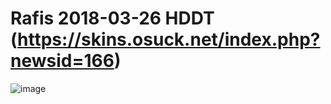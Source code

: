# Rafis 2018-03-26 HDDT (https://skins.osuck.net/index.php?newsid=166)
![image](https://user-images.githubusercontent.com/86544736/124217312-24c1ea00-dac6-11eb-9fc1-35cddf4132a4.png)
